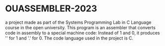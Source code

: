 # OUASSEMBLER-2023

a project made as part of the Systems Programming Lab in C Language course in the open university.
This program is an assembler that converts code in assembly to a special machine code: Instead of 1 and 0, it produces '\' for 1 and '.' for 0.
The code language used in the project is C.
